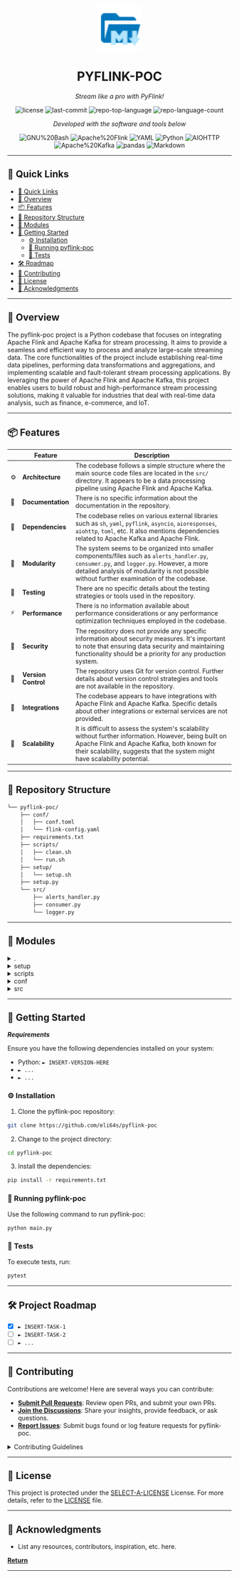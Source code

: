 <p align="center">
  <img src="https://raw.githubusercontent.com/PKief/vscode-material-icon-theme/ec559a9f6bfd399b82bb44393651661b08aaf7ba/icons/folder-markdown-open.svg" width="100" />
</p>
<p align="center">
    <h1 align="center">PYFLINK-POC</h1>
</p>
<p align="center">
    <em>Stream like a pro with PyFlink!</em>
</p>
<p align="center">
	<img src="https://img.shields.io/github/license/eli64s/pyflink-poc?style=plastic&color=0080ff" alt="license">
	<img src="https://img.shields.io/github/last-commit/eli64s/pyflink-poc?style=plastic&color=0080ff" alt="last-commit">
	<img src="https://img.shields.io/github/languages/top/eli64s/pyflink-poc?style=plastic&color=0080ff" alt="repo-top-language">
	<img src="https://img.shields.io/github/languages/count/eli64s/pyflink-poc?style=plastic&color=0080ff" alt="repo-language-count">
<p>
<p align="center">
		<em>Developed with the software and tools below</em>
</p>
<p align="center">
	<img src="https://img.shields.io/badge/GNU%20Bash-4EAA25.svg?style=plastic&logo=GNU-Bash&logoColor=white" alt="GNU%20Bash">
	<img src="https://img.shields.io/badge/Apache%20Flink-E6526F.svg?style=plastic&logo=Apache-Flink&logoColor=white" alt="Apache%20Flink">
	<img src="https://img.shields.io/badge/YAML-CB171E.svg?style=plastic&logo=YAML&logoColor=white" alt="YAML">
	<img src="https://img.shields.io/badge/Python-3776AB.svg?style=plastic&logo=Python&logoColor=white" alt="Python">
	<img src="https://img.shields.io/badge/AIOHTTP-2C5BB4.svg?style=plastic&logo=AIOHTTP&logoColor=white" alt="AIOHTTP">
	<img src="https://img.shields.io/badge/Apache%20Kafka-231F20.svg?style=plastic&logo=Apache-Kafka&logoColor=white" alt="Apache%20Kafka">
	<img src="https://img.shields.io/badge/pandas-150458.svg?style=plastic&logo=pandas&logoColor=white" alt="pandas">
	<img src="https://img.shields.io/badge/Markdown-000000.svg?style=plastic&logo=Markdown&logoColor=white" alt="Markdown">
</p>
<hr>

## 🔗 Quick Links
- [🔗 Quick Links](#-quick-links)
- [📍 Overview](#-overview)
- [📦 Features](#-features)
- [📂 Repository Structure](#-repository-structure)
- [🧩 Modules](#modules)
- [🚀 Getting Started](#-getting-started)
    - [⚙️ Installation](#-installation)
    - [🤖 Running pyflink-poc](#-running-pyflink-poc)
    - [🧪 Tests](#-tests)
- [🛠 Roadmap](#-roadmap)
- [🤝 Contributing](#-contributing)
- [📄 License](#-license)
- [👏 Acknowledgments](#-acknowledgments)

---

## 📍 Overview

The pyflink-poc project is a Python codebase that focuses on integrating Apache Flink and Apache Kafka for stream processing. It aims to provide a seamless and efficient way to process and analyze large-scale streaming data. The core functionalities of the project include establishing real-time data pipelines, performing data transformations and aggregations, and implementing scalable and fault-tolerant stream processing applications. By leveraging the power of Apache Flink and Apache Kafka, this project enables users to build robust and high-performance stream processing solutions, making it valuable for industries that deal with real-time data analysis, such as finance, e-commerce, and IoT.

---

## 📦 Features

|    | Feature           | Description                                                                                                       |
|----|--------------------|--------------------------------------------------------------------------------------------------------------------|
| ⚙️ | **Architecture**    | The codebase follows a simple structure where the main source code files are located in the `src/` directory. It appears to be a data processing pipeline using Apache Flink and Apache Kafka.             |
| 📄 | **Documentation**  | There is no specific information about the documentation in the repository. |
| 🔗 | **Dependencies**   | The codebase relies on various external libraries such as `sh`, `yaml`, `pyflink`, `asyncio`, `aioresponses`, `aiohttp`, `toml`, etc. It also mentions dependencies related to Apache Kafka and Apache Flink.|
| 🧩 | **Modularity**     | The system seems to be organized into smaller components/files such as `alerts_handler.py`, `consumer.py`, and `logger.py`. However, a more detailed analysis of modularity is not possible without further examination of the codebase. |
| 🧪 | **Testing**        | There are no specific details about the testing strategies or tools used in the repository. |
| ⚡️ | **Performance**     | There is no information available about performance considerations or any performance optimization techniques employed in the codebase. |
| 🔐 | **Security**       | The repository does not provide any specific information about security measures. It's important to note that ensuring data security and maintaining functionality should be a priority for any production system. |
| 🔀 | **Version Control**| The repository uses Git for version control. Further details about version control strategies and tools are not available in the repository. |
| 🔌 | **Integrations**   | The codebase appears to have integrations with Apache Flink and Apache Kafka. Specific details about other integrations or external services are not provided. |
| 📶 | **Scalability**    | It is difficult to assess the system's scalability without further information. However, being built on Apache Flink and Apache Kafka, both known for their scalability, suggests that the system might have scalability potential.    |

---

## 📂 Repository Structure

```sh
└── pyflink-poc/
    ├── conf/
    │   ├── conf.toml
    │   └── flink-config.yaml
    ├── requirements.txt
    ├── scripts/
    │   ├── clean.sh
    │   └── run.sh
    ├── setup/
    │   └── setup.sh
    ├── setup.py
    └── src/
        ├── alerts_handler.py
        ├── consumer.py
        └── logger.py

```

---

## 🧩 Modules

<details closed><summary>.</summary>

| File                                                                                 | Summary                                                                                                                                                                                                                                                                |
| ---                                                                                  | ---                                                                                                                                                                                                                                                                    |
| [requirements.txt](https://github.com/eli64s/pyflink-poc/blob/main/requirements.txt) | This code snippet, part of the pyflink-poc repository, handles alerts, consumers, and logging. It utilizes dependencies such as pandas, asyncio, and aiohttp. It also incorporates software like apache-flink, apache-kafka, and pyflink.                              |
| [setup.py](https://github.com/eli64s/pyflink-poc/blob/main/setup.py)                 | This code snippet, setup.py, is responsible for setting up the project dependencies and packages. It reads the requirements.txt file and installs the necessary packages for the repository. It also includes extra requirements for development and testing purposes. |

</details>

<details closed><summary>setup</summary>

| File                                                                       | Summary                                                                                                                                                                                                                                                                                                      |
| ---                                                                        | ---                                                                                                                                                                                                                                                                                                          |
| [setup.sh](https://github.com/eli64s/pyflink-poc/blob/main/setup/setup.sh) | This code snippet sets up the environment for PyFlink, installing Java 11 and Python 3.7, creating a Conda environment, downloading and extracting PyFlink, and setting environment variables and aliases. It ensures that all necessary software and dependencies are in place for PyFlink to run smoothly. |

</details>

<details closed><summary>scripts</summary>

| File                                                                         | Summary                                                                                                                                                                                                                                                                                                                                                                    |
| ---                                                                          | ---                                                                                                                                                                                                                                                                                                                                                                        |
| [run.sh](https://github.com/eli64s/pyflink-poc/blob/main/scripts/run.sh)     | This code snippet is responsible for starting and stopping a Flink cluster and submitting a PyFlink job to it. It is located in the scripts directory of the parent repository. The main file is run.sh.                                                                                                                                                                   |
| [clean.sh](https://github.com/eli64s/pyflink-poc/blob/main/scripts/clean.sh) | The `clean.sh` script in the `scripts` directory of the codebase is responsible for cleaning up and removing various artifacts and files that are not needed. It deletes backup files, Python cache files, build artifacts, Jupyter notebook checkpoints, pytest cache, and log files. This script ensures a clean and organized codebase by removing unnecessary clutter. |

</details>

<details closed><summary>conf</summary>

| File                                                                                        | Summary                                                                                                                                                                                                                                                                                                                                                                  |
| ---                                                                                         | ---                                                                                                                                                                                                                                                                                                                                                                      |
| [flink-config.yaml](https://github.com/eli64s/pyflink-poc/blob/main/conf/flink-config.yaml) | This code snippet includes the Flink configuration file `flink-config.yaml` that specifies various settings for Flink job execution, such as parallelism, resource allocation, state backend, logging, and high availability. It is an essential component of the parent repository's architecture as it ensures optimal performance and fault tolerance for Flink jobs. |
| [conf.toml](https://github.com/eli64s/pyflink-poc/blob/main/conf/conf.toml)                 | This code snippet in the pyflink-poc repository focuses on configuration constants related to Kafka and Flink. It defines the Kafka bootstrap servers and topic, as well as the Flink job manager and parallelism. It plays a critical role in setting up and connecting the components of the repository's architecture.                                                |

</details>

<details closed><summary>src</summary>

| File                                                                                       | Summary                                                                                                                                                                                                                                                                                                                                                                                                                                                                                                                                             |
| ---                                                                                        | ---                                                                                                                                                                                                                                                                                                                                                                                                                                                                                                                                                 |
| [alerts_handler.py](https://github.com/eli64s/pyflink-poc/blob/main/src/alerts_handler.py) | The code snippet in the `alerts_handler.py` file is responsible for handling and sending alerts to an API in batches using aiohttp. It includes functions to serialize alerts using Apache Avro and buffer alerts before sending them. The code also implements a logger for tracking the status of the alert handling process.                                                                                                                                                                                                                     |
| [logger.py](https://github.com/eli64s/pyflink-poc/blob/main/src/logger.py)                 | The code snippet contains a Logger class that provides logging functionality for the project. It configures the logger, sets the log level, and formats log messages with colors. It supports logging at different levels such as info, debug, warning, error, and critical.                                                                                                                                                                                                                                                                        |
| [consumer.py](https://github.com/eli64s/pyflink-poc/blob/main/src/consumer.py)             | This code snippet is part of a larger repository for a data stream processing project using Apache Flink with Python. The code sets up the execution environment and time characteristics, enables checkpointing for fault tolerance, and creates a table environment for processing streaming data. It also defines functions to create the source table and batch view, processes flagged records, and orchestrates the stream processing engine. The code demonstrates the use of Flink APIs for data manipulation and aggregation over streams. |

</details>

---

## 🚀 Getting Started

***Requirements***

Ensure you have the following dependencies installed on your system:

* Python: `► INSERT-VERSION-HERE`
* `► ...`
* `► ...`

### ⚙️ Installation

1. Clone the pyflink-poc repository:
```sh
git clone https://github.com/eli64s/pyflink-poc
```

2. Change to the project directory:
```sh
cd pyflink-poc
```

3. Install the dependencies:
```sh
pip install -r requirements.txt
```

### 🤖 Running pyflink-poc
Use the following command to run pyflink-poc:
```sh
python main.py
```

### 🧪 Tests
To execute tests, run:
```sh
pytest
```

---

## 🛠 Project Roadmap

- [X] `► INSERT-TASK-1`
- [ ] `► INSERT-TASK-2`
- [ ] `► ...`

---

## 🤝 Contributing

Contributions are welcome! Here are several ways you can contribute:

- **[Submit Pull Requests](https://github.com/eli64s/pyflink-poc/blob/main/CONTRIBUTING.md)**: Review open PRs, and submit your own PRs.
- **[Join the Discussions](https://github.com/eli64s/pyflink-poc/discussions)**: Share your insights, provide feedback, or ask questions.
- **[Report Issues](https://github.com/eli64s/pyflink-poc/issues)**: Submit bugs found or log feature requests for pyflink-poc.

<details closed>
<summary>Contributing Guidelines</summary>

1. **Fork the Repository**: Start by forking the project repository to your GitHub account.
2. **Clone Locally**: Clone the forked repository to your local machine using a Git client.
   ```sh
   git clone <your-forked-repo-url>
   ```
3. **Create a New Branch**: Always work on a new branch, giving it a descriptive name.
   ```sh
   git checkout -b new-feature-x
   ```
4. **Make Your Changes**: Develop and test your changes locally.
5. **Commit Your Changes**: Commit with a clear and concise message describing your updates.
   ```sh
   git commit -m 'Implemented new feature x.'
   ```
6. **Push to GitHub**: Push the changes to your forked repository.
   ```sh
   git push origin new-feature-x
   ```
7. **Submit a Pull Request**: Create a PR against the original project repository. Clearly describe the changes and their motivations.

Once your PR is reviewed and approved, it will be merged into the main branch.

</details>

---

## 📄 License

This project is protected under the [SELECT-A-LICENSE](https://choosealicense.com/licenses) License. For more details, refer to the [LICENSE](https://choosealicense.com/licenses/) file.

---

## 👏 Acknowledgments

- List any resources, contributors, inspiration, etc. here.

[**Return**](#-quick-links)

---
